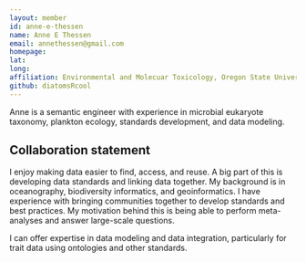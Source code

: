 ```yaml
---
layout: member
id: anne-e-thessen
name: Anne E Thessen
email: annethessen@gmail.com
homepage: 
lat: 
long: 
affiliation: Environmental and Molecuar Toxicology, Oregon State University, Corvallis, OR, USA 
github: diatomsRcool
---
```


Anne is a semantic engineer with experience in microbial eukaryote taxonomy, plankton ecology, standards development, and data modeling.

## Collaboration statement
I enjoy making data easier to find, access, and reuse. A big part of this is developing data standards and linking data together. My background is in oceanography, biodiversity informatics, and geoinformatics. I have experience with bringing communities together to develop standards and best practices. My motivation behind this is being able to perform meta-analyses and answer large-scale questions.

I can offer expertise in data modeling and data integration, particularly for trait data using ontologies and other standards. 
